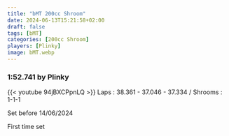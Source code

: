 ```yaml
---
title: "bMT 200cc Shroom"
date: 2024-06-13T15:21:58+02:00
draft: false
tags: [bMT]
categories: [200cc Shroom]
players: [Plinky]
image: bMT.webp
---
```

### 1:52.741 by Plinky

{{< youtube 94jBXCPpnLQ >}}
Laps : 38.361 - 37.046 - 37.334 /
Shrooms : 1-1-1

Set before 14/06/2024

First time set